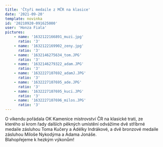 ```yaml
---
title: 'Čtyři medaile z MČR na klasice'
date: '2021-09-20'
template: novinka
id: '20210920-091625000'
user: 'Honza Fiala'
pictures:
    - name: '1632122166891_muzi.jpg'
      ratio: '3'
    - name: '1632122169902_zeny.jpg'
      ratio: '3'
    - name: '1632146275634_tom.JPG'
      ratio: '3'
    - name: '1632146279322_adam.JPG'
      ratio: '3'
    - name: '1632227107692_adamJ.JPG'
      ratio: '3'
    - name: '1632227107695_ade.JPG'
      ratio: '3'
    - name: '1632227107695_kuci.JPG'
      ratio: '3'
    - name: '1632227107696_milos.JPG'
      ratio: '3'
---
```

O víkendu pořádala OK Kamenice mistrovství ČR na klasické trati, ze kterého si krom řady dalších pěkných umístění odvážíme dvě stříbrné medaile zásluhou Toma Kučery a Adélky Indrákové, a dvě bronzové medaile zásluhou Miloše Nykodýma a Adama Jonáše.  
Blahopřejeme k hezkým výkonům!
